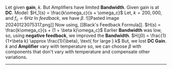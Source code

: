 Let given **gain**, $k$. But Amplifiers have limited **Bandwidth**. Given gain is at **DC**.
Model:
$H_1(s) = \frac{k\omega_c}{s + \omega_c}$
Let, $k = 200,000$, and $f_c = 6 Hz$
In *feedback*, we have $\beta$.
![[Pasted image 20240123075317.png]]
Now using, [[Black's Feedback Formula]].
$H(s) = \frac{k\omega_c}{s + (1 + \beta k)\omega_c}$
Earlier **Bandwidth** was low, so, using **negative feedback**, we improved the **Bandwidth**.
$H(j0) = \frac{1}{1+\beta k} \approx \frac{1}{\beta}, \text{ for large } k$
But, we lost **DC Gain**.
$k$ and **Amplifier** vary with temperature so, we can choose $\beta$ with components that don't vary with temperature and compensate other variations.
***
